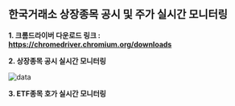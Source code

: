 ## 한국거래소 상장종목 공시 및 주가 실시간 모니터링

**1. 크롬드라이버 다운로드 링크 : https://chromedriver.chromium.org/downloads**

**2. 상장종목 공시 실시간 모니터링**

  ![data](./gongci.jpg)
  

**3. ETF종목 호가 실시간 모니터링**


